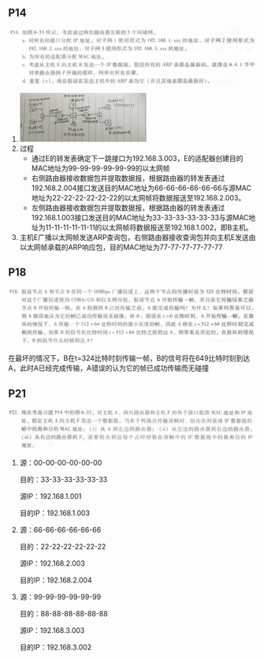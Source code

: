 ## P14

![p14题目](./img/p14.png)

1. <img src="./img/p14_an.jpg" alt="IMG_20200601_105016" style="zoom: 25%;" />
2. 过程
   + 通过E的转发表确定下一跳接口为192.168.3.003，E的适配器创建目的MAC地址为99-99-99-99-99-99的以太网帧
   + 右侧路由器接收数据包并提取数据报，根据路由器的转发表通过192.168.2.004接口发送目的MAC地址为66-66-66-66-66-66与源MAC地址为22-22-22-22-22-22的以太网帧将数据报送至192.168.2.003。
   + 左侧路由器接收数据包并提取数据报，根据路由器的转发表通过192.168.1.003接口发送目的MAC地址为33-33-33-33-33-33与源MAC地址为11-11-11-11-11-11的以太网帧将数据报送至192.168.1.002，即B主机。
3. 主机E广播以太网帧发送ARP查询包，右侧路由器接收查询包并向主机E发送由以太网帧承载的ARP响应包，目的MAC地址为77-77-77-77-77-77

## P18

![p18题目](.\img\p18.png)

在最坏的情况下，B在t=324比特时刻传输一帧，B的信号将在649比特时刻到达A，此时A已经完成传输，A错误的认为它的帧已成功传输而无碰撞

## P21

![P21题目](./img/p21.png)

1. 源：00-00-00-00-00-00

   目的：33-33-33-33-33-33

   源IP：192.168.1.001

   目的IP：192.168.1.003

2. 源：66-66-66-66-66-66

   目的：22-22-22-22-22-22

   源IP：192.168.2.003

   目的IP：192.168.2.004

3. 源：99-99-99-99-99-99

   目的：88-88-88-88-88-88

   源IP：192.168.3.003

   目的IP：192.168.3.002